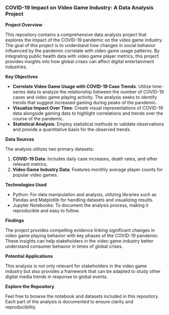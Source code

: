 ### COVID-19 Impact on Video Game Industry: A Data Analysis Project

**Project Overview**

This repository contains a comprehensive data analysis project that explores the impact of the COVID-19 pandemic on the video game industry. The goal of this project is to understand how changes in social behavior influenced by the pandemic correlate with video game usage patterns. By integrating public health data with video game player metrics, this project provides insights into how global crises can affect digital entertainment industries.

**Key Objectives**

- **Correlate Video Game Usage with COVID-19 Case Trends**: Utilize time-series data to analyze the relationship between the number of COVID-19 cases and video game playing activity. The analysis seeks to identify trends that suggest increased gaming during peaks of the pandemic.
- **Visualize Impact Over Time**: Create visual representations of COVID-19 data alongside gaming data to highlight correlations and trends over the course of the pandemic.
- **Statistical Analysis**: Employ statistical methods to validate observations and provide a quantitative basis for the observed trends.
  
**Data Sources**

The analysis utilizes two primary datasets:
1. **COVID-19 Data**: Includes daily case increases, death rates, and other relevant metrics.
2. **Video Game Industry Data**: Features monthly average player counts for popular video games.

**Technologies Used**

- Python: For data manipulation and analysis, utilizing libraries such as Pandas and Matplotlib for handling datasets and visualizing results.
- Jupyter Notebooks: To document the analysis process, making it reproducible and easy to follow.

**Findings**

The project provides compelling evidence linking significant changes in video game playing behavior with key phases of the COVID-19 pandemic. These insights can help stakeholders in the video game industry better understand consumer behavior in times of global crises.

**Potential Applications**

This analysis is not only relevant for stakeholders in the video game industry but also provides a framework that can be adapted to study other digital media trends in response to global events.

**Explore the Repository**

Feel free to browse the notebook and datasets included in this repository. Each part of the analysis is documented to ensure clarity and reproducibility.
